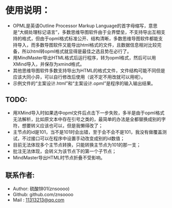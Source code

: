 # 使用说明：
- OPML是英语Outline Processor Markup Language的首字母缩写，意思是“大纲处理标记语言”，多数思维导图软件由于业界壁垒，不支持导出互相支持的格式，但由于opml格式标准公开、结构清晰，多数思维导图软件都能支持导入，而多数导图软件又能导出html格式的文件，且数据信息相对比较完备，所以html转opml格式就显得是最佳之选且势在必行了。
- 用MindMaster导出HTML格式后运行程序，转为opml格式，然后可以用XMind导入，并保存为xmind格式。
- 其他思维导图软件多数支持导出为HTML的格式文件，文件结构可能不同但是应该大同小异，可以自行修改后使用（说不定不用改就可以用呢）。
- 示例文件的“主案设计.html”和“主案设计.opml”是程序的输入输出结果。

## TODO:
- 用XMind导入时如果选中opml文件后点击下一步失败，多半是由于opml格式无法解析，比如原文本中存在引号之类的，最简单的办法是全都替换成别的字符，想要转义应该也可以，但是我懒得改了；
- 主节点的id是101，当不是101时会出错，至于会不会不是101，我没有做覆盖测试，不过接口可以在程序中设置手动改变成别的id数值；
- 目前无法体现多个主节点转换，只能转换主节点为101的那一支；
- 批注无法体现，会转义为该节点下的第一个子节点；
- MindMaster导出HTML时节点折叠不受影响。

## 联系作者:
- Author: 硫酸锌01(znsoooo)
- Github: github.com/znsoooo
- Mail  : 11313213@qq.com
